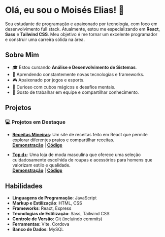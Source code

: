 # Olá, eu sou o Moisés Elias! 👋

Sou estudante de programação e apaixonado por tecnologia, com foco em desenvolvimento full stack. Atualmente, estou me especializando em **React**, **Sass** e **Tailwind CSS**. Meu objetivo é me tornar um excelente programador e construir uma carreira sólida na área.

## Sobre Mim

- 🎓 Estou cursando **Análise e Desenvolvimento de Sistemas**.
- 🚀 Aprendendo constantemente novas tecnologias e frameworks.
- 🎮 Apaixonado por jogos e esports.
- 🧩 Curioso com cubos mágicos e desafios mentais.
- 🤝 Gosto de trabalhar em equipe e compartilhar conhecimento.

## Projetos

### 💻 Projetos em Destaque
- **[Receitas Mineiras](https://receitas-mineiras.vercel.app/)**: Um site de receitas feito em React que permite explorar diferentes pratos e compartilhar receitas.  
  **[Demonstração](https://receitas-mineiras.vercel.app/)** | **[Código](https://github.com/moises-elias/TopDeMais)**
  
- **[Top d+](https://topdemais.vercel.app)**: Uma loja de moda masculina que oferece uma seleção cuidadosamente escolhida de roupas e acessórios para homens que valorizam estilo e qualidade.  
  **[Demonstração](https://topdemais.vercel.app)** | **[Código](https://github.com/moises-elias/Receitas-Mineiras-React.js)**

## Habilidades

- **Linguagens de Programação**: JavaScript
- **Markup e Estilização**: HTML, CSS
- **Frameworks**: React, Express
- **Tecnologias de Estilização**: Sass, Tailwind CSS
- **Controle de Versão**: Git (incluindo commits)
- **Ferramentas**: Vite, Cordova
- **Banco de Dados**: MySQL

